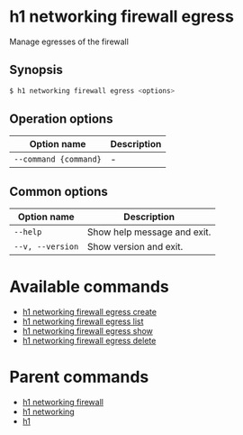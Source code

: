 
# h1 networking firewall egress

Manage egresses of the firewall

## Synopsis

```bash
$ h1 networking firewall egress <options>
```

## Operation options

| Option name               | Description |
| ------------------------- | ----------- |
| ```--command {command}``` | -           |

## Common options

| Option name          | Description                 |
| -------------------- | --------------------------- |
| ```--help```         | Show help message and exit. |
| ```--v, --version``` | Show version and exit.      |

# Available commands

* [h1 networking firewall egress create](./create/README.md)
* [h1 networking firewall egress list](./list/README.md)
* [h1 networking firewall egress show](./show/README.md)
* [h1 networking firewall egress delete](./delete/README.md)

# Parent commands

* [h1 networking firewall](./../README.md)
* [h1 networking](./../../README.md)
* [h1](./../../../README.md)
